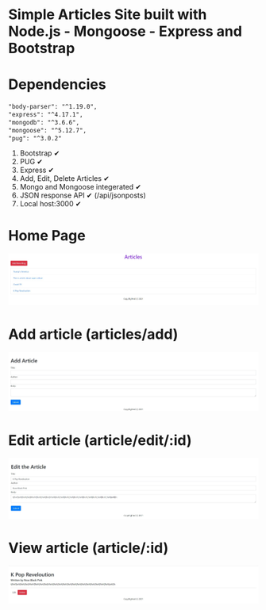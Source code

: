 # Simple Articles Site built with Node.js - Mongoose - Express and Bootstrap


# Dependencies 

    "body-parser": "^1.19.0",
    "express": "^4.17.1",
    "mongodb": "^3.6.6",
    "mongoose": "^5.12.7",
    "pug": "^3.0.2"


1. Bootstrap ✔
2. PUG ✔
3. Express ✔
4. Add, Edit, Delete Articles ✔
5. Mongo and Mongoose integerated ✔
6. JSON response API ✔ (/api/jsonposts)
7. Local host:3000 ✔

# Home Page

![](projectimages/pageOne.jpg)

# Add article (articles/add)

![](projectimages/pageTwo.jpg)

# Edit article (article/edit/:id)

![](projectimages/pageFour.jpg)

# View article (article/:id)

![](projectimages/pageThree.jpg)
